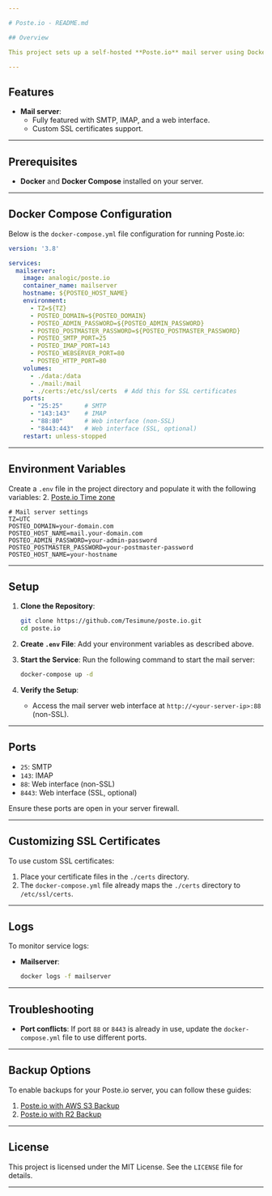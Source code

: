 ```yaml
---

# Poste.io - README.md

## Overview

This project sets up a self-hosted **Poste.io** mail server using Docker Compose.

---
```


## Features

- **Mail server**:
    - Fully featured with SMTP, IMAP, and a web interface.
    - Custom SSL certificates support.

---

## Prerequisites

- **Docker** and **Docker Compose** installed on your server.

---

## Docker Compose Configuration

Below is the `docker-compose.yml` file configuration for running Poste.io:

```yaml
version: '3.8'

services:
  mailserver:
    image: analogic/poste.io
    container_name: mailserver
    hostname: ${POSTEO_HOST_NAME}
    environment:
      - TZ=${TZ}
      - POSTEO_DOMAIN=${POSTEO_DOMAIN}
      - POSTEO_ADMIN_PASSWORD=${POSTEO_ADMIN_PASSWORD}
      - POSTEO_POSTMASTER_PASSWORD=${POSTEO_POSTMASTER_PASSWORD}
      - POSTEO_SMTP_PORT=25
      - POSTEO_IMAP_PORT=143
      - POSTEO_WEBSERVER_PORT=80
      - POSTEO_HTTP_PORT=80
    volumes:
      - ./data:/data
      - ./mail:/mail
      - ./certs:/etc/ssl/certs  # Add this for SSL certificates
    ports:
      - "25:25"      # SMTP
      - "143:143"    # IMAP
      - "88:80"      # Web interface (non-SSL)
      - "8443:443"   # Web interface (SSL, optional)
    restart: unless-stopped
```

---


## Environment Variables

Create a `.env` file in the project directory and populate it with the following variables:
2. [Poste.io Time zone](https://github.com/Tesimune/poste.io/tree/main/TZ)
```env
# Mail server settings
TZ=UTC
POSTEO_DOMAIN=your-domain.com
POSTEO_HOST_NAME=mail.your-domain.com
POSTEO_ADMIN_PASSWORD=your-admin-password
POSTEO_POSTMASTER_PASSWORD=your-postmaster-password
POSTEO_HOST_NAME=your-hostname
```

---

## Setup

1. **Clone the Repository**:
   ```bash
   git clone https://github.com/Tesimune/poste.io.git
   cd poste.io
   ```

2. **Create `.env` File**:
   Add your environment variables as described above.

3. **Start the Service**:
   Run the following command to start the mail server:
   ```bash
   docker-compose up -d
   ```

4. **Verify the Setup**:
    - Access the mail server web interface at `http://<your-server-ip>:88` (non-SSL).

---

## Ports

- `25`: SMTP
- `143`: IMAP
- `88`: Web interface (non-SSL)
- `8443`: Web interface (SSL, optional)

Ensure these ports are open in your server firewall.

---

## Customizing SSL Certificates

To use custom SSL certificates:

1. Place your certificate files in the `./certs` directory.
2. The `docker-compose.yml` file already maps the `./certs` directory to `/etc/ssl/certs`.

---

## Logs

To monitor service logs:

- **Mailserver**:
  ```bash
  docker logs -f mailserver
  ```

---

## Troubleshooting

- **Port conflicts**: If port `88` or `8443` is already in use, update the `docker-compose.yml` file to use different ports.

---

## Backup Options

To enable backups for your Poste.io server, you can follow these guides:

1. [Poste.io with AWS S3 Backup](https://github.com/Tesimune/poste.io/tree/main/backup/S3)
2. [Poste.io with R2 Backup](https://github.com/Tesimune/poste.io/tree/main/backup/R2)

---

## License

This project is licensed under the MIT License. See the `LICENSE` file for details.

---